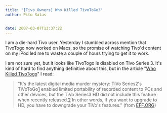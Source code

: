 ```yaml
---
title: "[Tivo Owners] Who Killed TivoToGo?"
author: Pito Salas


date: 2007-03-07T13:37:22
---
```




I am a die-hard Tivo user. Yesterday I stumbled across mention that TivoTogo
now worked on Macs, so the promise of watching Tivo'd content on my iPod led
me to waste a couple of hours trying to get it to work.

I am not sure yet, but it looks like TivoTogo is disabled on Tivo Series 3.
It's kind of hard to find anything definitive about this, but in the article
"[Who Killed TivoTogo](<http://www.eff.org/IP/pnp/cablewp.php>)" I read:

> "It's the latest digital media murder mystery: TiVo Series2's
> TiVoToGo[1](<http://www.eff.org/IP/pnp/cablewp.php#1>) enabled limited
> portability of recorded content to PCs and other devices, but the TiVo
> Series3 HD did not include this feature when recently
> released.[2](<http://www.eff.org/IP/pnp/2>) In other words, if you want to
> upgrade to HD, you have to downgrade your TiVo's features." (from
> [EFF.ORG](<http://www.eff.org/IP/pnp/cablewp.php>))


